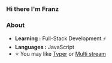 ### Hi there I'm Franz
### About

-  **Learning :** Full-Stack Development :zap:
-  **Languages :** JavaScript
- :star: You may like [Typer](https://simple-typer.herokuapp.com/) or [Multi stream](https://multi-stream-view.herokuapp.com/)



